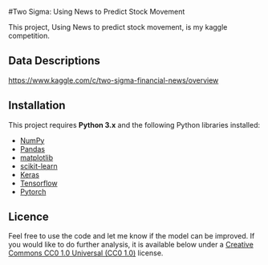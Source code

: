 #Two Sigma: Using News to Predict Stock Movement 

This project, Using News to predict stock movement, is my kaggle competition. 


## Data Descriptions

https://www.kaggle.com/c/two-sigma-financial-news/overview


## Installation

This project requires **Python 3.x** and the following Python libraries installed:

- [NumPy](http://www.numpy.org/)
- [Pandas](http://pandas.pydata.org)
- [matplotlib](http://matplotlib.org/)
- [scikit-learn](http://scikit-learn.org/stable/)
- [Keras](https://keras.io/ ) 
- [Tensorflow](https://www.tensorflow.org/)
- [Pytorch](https://pytorch.org/)



## Licence
Feel free to use the code and let me know if the model can be improved. If you would like to do further analysis, it is available below under a [Creative Commons CC0 1.0 Universal (CC0 1.0)](https://creativecommons.org/publicdomain/zero/1.0/) license. 

